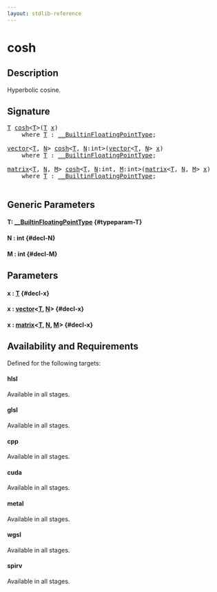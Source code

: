 ```yaml
---
layout: stdlib-reference
---
```


# cosh

## Description

Hyperbolic cosine.




## Signature 

<pre>
<a href="/stdlib-reference/global-decls/cosh#typeparam-T" class="code_type">T</a> <a href="/stdlib-reference/global-decls/cosh">cosh</a>&lt;<a href="/stdlib-reference/global-decls/cosh#typeparam-T" class="code_type">T</a>&gt;(<a href="/stdlib-reference/global-decls/cosh#typeparam-T" class="code_type">T</a> <a href="/stdlib-reference/global-decls/cosh#decl-x" class="code_param">x</a>)
    <span class='code_keyword'>where</span> <a href="/stdlib-reference/global-decls/cosh#typeparam-T" class="code_type">T</a> : <a href="/stdlib-reference/interfaces/0_builtinfloatingpointtype-029hm/index" class="code_type">__BuiltinFloatingPointType</a>;

<a href="/stdlib-reference/types/vector/index" class="code_type">vector</a>&lt;<a href="/stdlib-reference/global-decls/cosh#typeparam-T" class="code_type">T</a>, <a href="/stdlib-reference/global-decls/cosh#decl-N" class="code_var">N</a>&gt; <a href="/stdlib-reference/global-decls/cosh">cosh</a>&lt;<a href="/stdlib-reference/global-decls/cosh#typeparam-T" class="code_type">T</a>, <a href="/stdlib-reference/global-decls/cosh#decl-N" class="code_var">N</a>:<span class="code_keyword">int</span>&gt;(<a href="/stdlib-reference/types/vector/index" class="code_type">vector</a>&lt;<a href="/stdlib-reference/global-decls/cosh#typeparam-T" class="code_type">T</a>, <a href="/stdlib-reference/global-decls/cosh#decl-N" class="code_var">N</a>&gt; <a href="/stdlib-reference/global-decls/cosh#decl-x" class="code_param">x</a>)
    <span class='code_keyword'>where</span> <a href="/stdlib-reference/global-decls/cosh#typeparam-T" class="code_type">T</a> : <a href="/stdlib-reference/interfaces/0_builtinfloatingpointtype-029hm/index" class="code_type">__BuiltinFloatingPointType</a>;

<a href="/stdlib-reference/types/matrix/index" class="code_type">matrix</a>&lt;<a href="/stdlib-reference/global-decls/cosh#typeparam-T" class="code_type">T</a>, <a href="/stdlib-reference/global-decls/cosh#decl-N" class="code_var">N</a>, <a href="/stdlib-reference/global-decls/cosh#decl-M" class="code_var">M</a>&gt; <a href="/stdlib-reference/global-decls/cosh">cosh</a>&lt;<a href="/stdlib-reference/global-decls/cosh#typeparam-T" class="code_type">T</a>, <a href="/stdlib-reference/global-decls/cosh#decl-N" class="code_var">N</a>:<span class="code_keyword">int</span>, <a href="/stdlib-reference/global-decls/cosh#decl-M" class="code_var">M</a>:<span class="code_keyword">int</span>&gt;(<a href="/stdlib-reference/types/matrix/index" class="code_type">matrix</a>&lt;<a href="/stdlib-reference/global-decls/cosh#typeparam-T" class="code_type">T</a>, <a href="/stdlib-reference/global-decls/cosh#decl-N" class="code_var">N</a>, <a href="/stdlib-reference/global-decls/cosh#decl-M" class="code_var">M</a>&gt; <a href="/stdlib-reference/global-decls/cosh#decl-x" class="code_param">x</a>)
    <span class='code_keyword'>where</span> <a href="/stdlib-reference/global-decls/cosh#typeparam-T" class="code_type">T</a> : <a href="/stdlib-reference/interfaces/0_builtinfloatingpointtype-029hm/index" class="code_type">__BuiltinFloatingPointType</a>;

</pre>

## Generic Parameters

#### T: [\_\_BuiltinFloatingPointType](/stdlib-reference/interfaces/0_builtinfloatingpointtype-029hm/index) {#typeparam-T}
#### N  : int {#decl-N}
#### M  : int {#decl-M}

## Parameters

#### x  : [T](/stdlib-reference/global-decls/cosh#typeparam-T) {#decl-x}
#### x  : [vector](/stdlib-reference/types/vector/index)\<[T](/stdlib-reference/types/vector/index#typeparam-T), [N](/stdlib-reference/types/vector/index#decl-N)\> {#decl-x}
#### x  : [matrix](/stdlib-reference/types/matrix/index)\<[T](/stdlib-reference/types/matrix/t-0), [N](/stdlib-reference/types/matrix/index#decl-N), [M](/stdlib-reference/types/matrix/index#decl-M)\> {#decl-x}

## Availability and Requirements

Defined for the following targets:

#### hlsl
Available in all stages.

#### glsl
Available in all stages.

#### cpp
Available in all stages.

#### cuda
Available in all stages.

#### metal
Available in all stages.

#### wgsl
Available in all stages.

#### spirv
Available in all stages.



